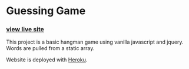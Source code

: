 # Guessing Game

### [view live site](https://mint-hangman.herokuapp.com/)

This project is a basic hangman game using vanilla javascript and jquery.
Words are pulled from a static array.

Website is deployed with [Heroku](https://www.heroku.com/).
